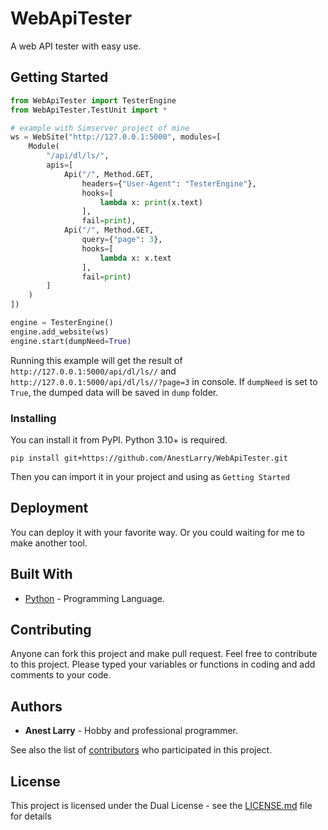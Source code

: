 # WebApiTester

A web API tester with easy use.

## Getting Started

```python
from WebApiTester import TesterEngine
from WebApiTester.TestUnit import *

# example with Simserver project of mine
ws = WebSite("http://127.0.0.1:5000", modules=[
    Module(
        "/api/dl/ls/",
        apis=[
            Api("/", Method.GET,
                headers={"User-Agent": "TesterEngine"},
                hooks=[
                    lambda x: print(x.text)
                ],
                fail=print),
            Api("/", Method.GET,
                query={"page": 3},
                hooks=[
                    lambda x: x.text
                ],
                fail=print)
        ]
    )
])

engine = TesterEngine()
engine.add_website(ws)
engine.start(dumpNeed=True)
```

Running this example will get the result of `http://127.0.0.1:5000/api/dl/ls//` and `http://127.0.0.1:5000/api/dl/ls//?page=3` in console. If `dumpNeed` is set to `True`, the dumped data will be saved in `dump` folder.

### Installing

You can install it from PyPI. Python 3.10+ is required.

```shell
pip install git+https://github.com/AnestLarry/WebApiTester.git
```

Then you can import it in your project and using as `Getting Started`

## Deployment

You can deploy it with your favorite way. Or you could waiting for me to make another tool.

## Built With

- [Python](https://python.org/) - Programming Language.

## Contributing

Anyone can fork this project and make pull request. Feel free to contribute to this project. Please typed your variables or functions in coding and add comments to your code.

## Authors

- **Anest Larry** - Hobby and professional programmer.

See also the list of [contributors](https://github.com/AnestLarry/WebApiTester/contributors) who participated in this project.

## License

This project is licensed under the Dual License - see the [LICENSE.md](LICENSE.md) file for details

